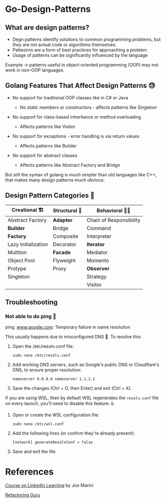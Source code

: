 # Go-Design-Patterns

## What are design patterns?

- Degn patterns identify solutions to common programming problems, but they are not actual code or algorithms themselves.
- Pattesirns are a form of best practices for approaching a problem
- Usage of patterns can be significantly influenced by the language

Example -> patterns useful in object-oriented programming (OOP) may not work in non-OOP languages.

## Golang Features That Affect Design Patterns 😓

- No support for traditional OOP classes like in C# or Java
    -   No static members or constructors - affects patterns like Singleton
- No support for class-based inheritance or method overloading
    - Affects patterns like Visitor

- No support for exceptions - error handling is via return values
    - Affects  patterns like Builder

- No support for abstract classes
    - Affects patterns like Abstract Factory and Bridge

But still the syntax of golang is much simpler than old languages like C++, that makes many design patterns much obvious.

## Design Pattern Categories 🐛

| Creational 🏗️ | Structural 🏢 | Behavioral 🧑‍🦰 |
| --- | ---  | --- |
| Abstract Factory | **Adapter** | Chain of Responsibility |
| **Builder** | Bridge | Command |
| **Factory** | Composite | Interpreter |
| Lazy Initialization | Decorator | **Iterator** |
| Multiton | **Facade** | Mediator |
| Object Pool | Flyweight | Momento |
| Protype | Proxy | **Observer** |
| Singleton |  | Strategy |
|  |  | Visitor |

## Troubleshooting

### Not able to do ping 🤮

ping: www.google.com: Temporary failure in name resolution

This usually happens due to misconfigured DNS 🛜. To resolve this:
1. Open the /etc/resolv.conf file:

    `
    sudo nano /etc/resolv.conf
    `

2. Add working DNS servers, such as Google's public DNS or Cloudflare's DNS, to ensure proper resolution:
    
    `
    nameserver 8.8.8.8
    nameserver 1.1.1.1
    `
3. Save the changes (Ctrl + O, then Enter) and exit (Ctrl + X).

If you are using WSL, then by default WSL regenerates the `resolv.conf` file on every launch, you'll need to disable this feature: ♿

1. Open or create the WSL configuration file:

    `sudo nano /etc/wsl.conf`

2. Add the following lines (or confirm they're already present):

    `
    [network]
    generateResolvConf = false
    `
3. Save and exit the file.

# References

[Course on LinkedIn Learning](https://www.linkedin.com/learning/go-design-patterns/) by Joe Marini

[Refactoring Guru](https://refactoring.guru/)